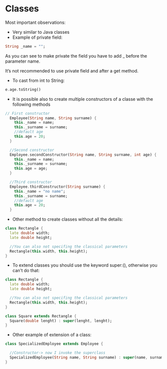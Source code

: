 # Classes

Most important observations:

- Very similar to Java classes
- Example of private field:

```dart
String _name = "";
```

As you can see to make private the field you have to add \_ before the parameter name.

It’s not recommended to use private field and after a get method.

- To cast from int to String:

```dart
e.age.toString()
```

- It is possible also to create multiple constructors of a classe with the following methods

```dart
// First constructor
  Employee(String name, String surname) {
    this._name = name;
    this._surname = surname;
    //default age
    this.age = 20;
  }

  //Second constructor
  Employee.secondConstructor(String name, String surname, int age) {
    this._name = name;
    this._surname = surname;
    this.age = age;
  }

  //Third constructor
  Employee.thirdConstructor(String surname) {
    this._name = "no name";
    this._surname = surname;
    //default age
    this.age = 20;
  }
```

- Other method to create classes without all the details:

```dart
class Rectangle {
  late double width;
  late double height;

  //You can also not specifing the classical parameters
  Rectangle(this.width, this.height);
}
```

- To extend classes you should use the keyword super:(), otherwise you can’t do that:

```dart
class Rectangle {
  late double width;
  late double height;

  //You can also not specifing the classical parameters
  Rectangle(this.width, this.height);
}

class Square extends Rectangle {
  Square(double lenght) : super(lenght, lenght);
}
```

- Other example of extension of a class:

```dart
class SpecializedEmployee extends Employee {

  //Constructor-> now I invoke the superclass
  SpecializedEmployee(String name, String surname) : super(name, surname);
}
```
